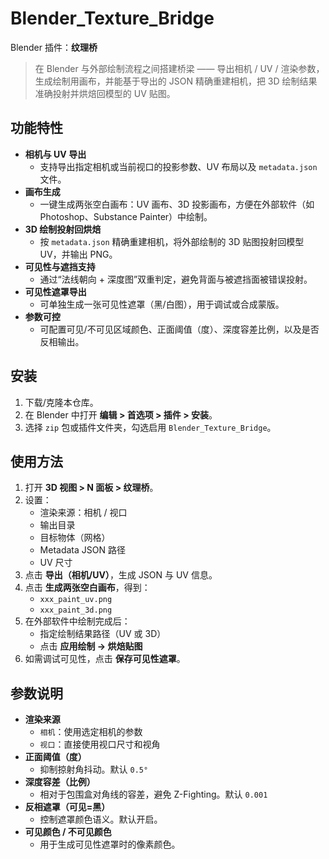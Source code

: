 # Blender_Texture_Bridge

Blender 插件：**纹理桥**  
> 在 Blender 与外部绘制流程之间搭建桥梁 —— 导出相机 / UV / 渲染参数，生成绘制用画布，并能基于导出的 JSON 精确重建相机，把 3D 绘制结果准确投射并烘焙回模型的 UV 贴图。



## 功能特性

- **相机与 UV 导出**
  - 支持导出指定相机或当前视口的投影参数、UV 布局以及 `metadata.json` 文件。
- **画布生成**
  - 一键生成两张空白画布：UV 画布、3D 投影画布，方便在外部软件（如 Photoshop、Substance Painter）中绘制。
- **3D 绘制投射回烘焙**
  - 按 `metadata.json` 精确重建相机，将外部绘制的 3D 贴图投射回模型 UV，并输出 PNG。
- **可见性与遮挡支持**
  - 通过“法线朝向 + 深度图”双重判定，避免背面与被遮挡面被错误投射。
- **可见性遮罩导出**
  - 可单独生成一张可见性遮罩（黑/白图），用于调试或合成蒙版。
- **参数可控**
  - 可配置可见/不可见区域颜色、正面阈值（度）、深度容差比例，以及是否反相输出。



## 安装

1. 下载/克隆本仓库。
2. 在 Blender 中打开 **编辑 > 首选项 > 插件 > 安装**。
3. 选择 `zip` 包或插件文件夹，勾选启用 `Blender_Texture_Bridge`。



## 使用方法

1. 打开 **3D 视图 > N 面板 > 纹理桥**。
2. 设置：
   - 渲染来源：相机 / 视口
   - 输出目录
   - 目标物体（网格）
   - Metadata JSON 路径
   - UV 尺寸
3. 点击 **导出（相机/UV）**，生成 JSON 与 UV 信息。
4. 点击 **生成两张空白画布**，得到：
   - `xxx_paint_uv.png`
   - `xxx_paint_3d.png`
5. 在外部软件中绘制完成后：
   - 指定绘制结果路径（UV 或 3D）
   - 点击 **应用绘制 → 烘焙贴图**
6. 如需调试可见性，点击 **保存可见性遮罩**。



## 参数说明

- **渲染来源**
  - `相机`：使用选定相机的参数
  - `视口`：直接使用视口尺寸和视角
- **正面阈值（度）**
  - 抑制掠射角抖动。默认 `0.5°`
- **深度容差（比例）**
  - 相对于包围盒对角线的容差，避免 Z-Fighting。默认 `0.001`
- **反相遮罩（可见=黑）**
  - 控制遮罩颜色语义。默认开启。
- **可见颜色 / 不可见颜色**
  - 用于生成可见性遮罩时的像素颜色。


